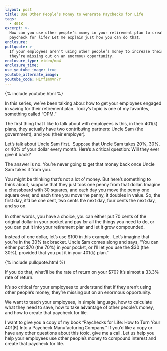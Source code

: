 ```yaml
---
layout: post
title: Use Other People’s Money to Generate Paychecks for Life
tags:
  - 401K
excerpt: >-
  How can you use other people’s money in your retirement plan to create a
  paycheck for life? Let me explain just how you can do that.
enclosure:
pullquote: >-
  If your employees aren’t using other people’s money to increase their wealth,
  they’re missing out on an enormous opportunity.
enclosure_type: video/mp4
enclosure_time:
use_youtube_image: true
youtube_alternate_image:
youtube_code: H1YfImmVn7Y
---
```



{% include youtube.html %}

In this series, we’ve been talking about how to get your employees engaged in saving for their retirement plan. Today’s topic is one of my favorites, something called “OPM.”

The first thing that I like to talk about with employees is this, in their 401(k) plans, they actually have two contributing partners: Uncle Sam (the government), and you (their employer).

Let’s talk about Uncle Sam first. &nbsp;Suppose that Uncle Sam takes 20%, 30%, or 40% of your dollar every month. Here’s a critical question: Will they ever give it back?

The answer is no. You’re never going to get that money back once Uncle Sam takes it from you.

You might be thinking that’s not a lot of money. But here’s something to think about, suppose that they just took one penny from that dollar. Imagine a chessboard with 30 squares, and each day you move the penny one square over, and each time you move the penny, it doubles in value. So, the first day, it’d be one cent, two cents the next day, four cents the next day, and so on.<br><br>In other words, you have a choice, you can either put 70 cents of the original dollar in your pocket and pay for all the things you need to do, or you can put it into your retirement plan and let it grow compounded.

Instead of one dollar, let’s use $100 in this example. &nbsp;Let’s imagine that you’re in the 30% tax bracket. Uncle Sam comes along and says, “You can either put $70 (the 70%) in your pocket, or I’ll let you use the $30 (the 30%), provided that you put it in your 401(k) plan.”

{% include pullquote.html %}

If you do that, what’ll be the rate of return on your $70? It’s almost a 33.3% rate of return.

It’s so critical for your employees to understand that if they aren’t using other people’s money, they’re missing out on an enormous opportunity.

We want to teach your employees, in simple language, how to calculate what they need to save, how to take advantage of other people’s money, and how to create that paycheck for life.

I want to give you a copy of my book “Paychecks for Life: How to Turn Your 401(K) Into a Paycheck Manufacturing Company.” If you’d like a copy or have any other questions about this topic, give me a call. Let us help you help your employees use other people’s money to compound interest and create that paycheck for life.